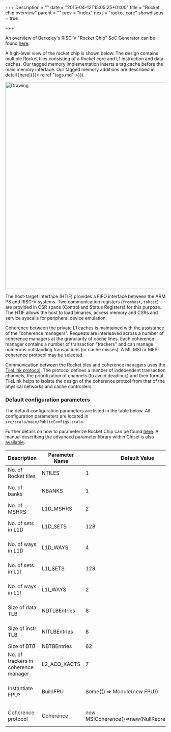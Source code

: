 +++
Description = ""
date = "2015-04-12T15:05:25+01:00"
title = "Rocket chip overview"
parent = ""
prev = "index"
next = "rocket-core"
showdisqus = true

+++


An overview of Berkeley's RISC-V "Rocket Chip" SoC Generator can be found [here](http://riscv.org/workshop-jan2015/riscv-rocket-chip-generator-workshop-jan2015.pdf).

A high-level view of the rocket chip is shown below. The design
contains multiple Rocket tiles consisting of a Rocket core and L1
instruction and data caches. Our tagged memory implementation inserts
a tag cache before the main memory interface. Our tagged memory additions
are described in detail [here]({{< relref "tags.md" >}}). 

<img src="../figures/rocket_chip.png" alt="Drawing" style="width: 650px;"/>

The host-target interface (HTIF) provides a FIFO interface between the
ARM PS and RISC-V systems. Two communication registers (`fromhost`,
`tohost`) are provided in CSR space (Control and Status Registers) for
this purpose. The HTIF allows the host to load binaries, access memory
and CSRs and service syscalls for peripheral device emulation.

Coherence between the private L1 caches is maintained with the
assistance of the "coherence managers". Requests are interleaved
across a number of coherence managers at the granularity of cache
lines. Each coherence manager contains a number of transaction "trackers"
and can manage numerous outstanding transactions (or cache misses).
A MI, MSI or MESI coherence protocol may be selected.

Communication between the Rocket tiles and coherence managers uses the
[TileLink protocol][TileLinkSpec]. The protocol defines a number of
independent transaction channels, the prioritization of channels (to
avoid deadlock) and their format. TileLink helps to isolate the
design of the coherence protcol from that of the physical networks
and cache controlllers. 

### Default configuration parameters

The default configuration parameters are listed in the table
below. All configuration parameters are located in
`src/scala/main/PublicConfigs.scala`. 

Further details on how to parameterize Rocket Chip can be found
[here](https://github.com/ucb-bar/rocket-chip#-how-can-i-parameterize-my-rocket-chip). 
A manual describing the advanced
parameter library within Chisel is also
[available][Chisel-parameterization-manual].

| Description                          | Parameter Name | Default Value                               | Possible Value     | Notes                  |
| ------------------------------------ | -------------- | ------------------------------------------- | -----------------  | ---------------------- |
| No. of Rocket tiles                  | NTILES         | 1                                           | >0                 |                        |
| No. of banks                         | NBANKS         | 1                                           | >0, power of 2     |                        |
| No. of MSHRS                         | L1D_MSHRS      | 2                                           | >0                 |                        |
| No. of sets in L1D                   | L1D_SETS       | 128                                         | >0, power of 2     |                        |
| No. of ways in L1D                   | L1D_WAYS       | 4                                           | >0, power of 2     |                        |
| No. of sets in L1I                   | L1I_SETS       | 128                                         | >0, power of 2     |                        |
| No. of ways in L1I                   | L1I_WAYS       | 2                                           | >0, power of 2     |                        |
| Size of data TLB                     | NDTLBEntries   | 8                                           | >0, power of 2     |                        |
| Size of instr TLB                    | NITLBEntries   | 8                                           | >0, power of 2     |                        |
| Size of BTB                          | NBTBEntries    | 62                                          | >0                 |                        |
| No. of trackers in coherence manager | L2_ACQ_XACTS   | 7                                           | >0                 |                        |
| Instantiate FPU?                     | BuildFPU       | Some(() => Module(new FPU))                 |                    | Set to None to disable |
| Coherence protocol                   | Coherence      | new MSICoherence()=>new(NullRepresentation) | MI, MEI, MSI, MESI |                        |

<!-- Links -->

[TileLinkSpec]: https://github.com/ucb-bar/uncore/blob/master/doc/TileLink0.3.1Specification.pdf
[Chisel-parameterization-manual]: https://github.com/ucb-bar/chisel/blob/master/doc/parameters/parameters.pdf

